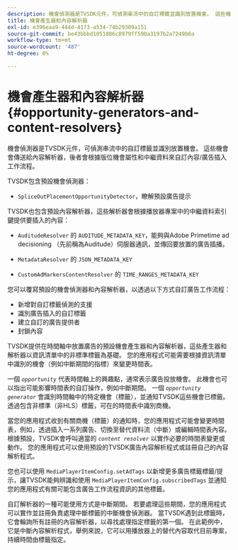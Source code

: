 ```yaml
---
description: 機會偵測器是TVSDK元件，可偵測串流中的自訂標籤並識別放置機會。 這些機會會傳送給內容解析器，後者會根據版位機會屬性和中繼資料來自訂內容/廣告插入工作流程。
title: 機會產生器和內容解析器
exl-id: e396eaa9-444d-4173-a534-74b29309a151
source-git-commit: be43bbbd1051886c8979ff590a3197b2a7249b6a
workflow-type: tm+mt
source-wordcount: '487'
ht-degree: 0%

---
```


# 機會產生器和內容解析器 {#opportunity-generators-and-content-resolvers}

機會偵測器是TVSDK元件，可偵測串流中的自訂標籤並識別放置機會。 這些機會會傳送給內容解析器，後者會根據版位機會屬性和中繼資料來自訂內容/廣告插入工作流程。

TVSDK包含預設機會偵測器：

* `SpliceOutPlacementOpportunityDetector`，瞭解預設廣告提示

TVSDK也包含預設內容解析器，這些解析器會根據播放器專案中的中繼資料索引鍵提供要插入的內容：

* `AuditudeResolver` 的 `AUDITUDE_METADATA_KEY`，能夠與Adobe Primetime ad decisioning （先前稱為Auditude）伺服器通訊，並傳回要放置的廣告插播。

* `MetadataResolver` 的 `JSON_METADATA_KEY`

* `CustomAdMarkersContentResolver` 的 `TIME_RANGES_METADATA_KEY`

您可以覆寫預設的機會偵測器和內容解析器，以透過以下方式自訂廣告工作流程：

* 新增對自訂標籤偵測的支援
* 識別廣告插入的自訂標籤
* 建立自訂的廣告提供者
* 封鎖內容

TVSDK提供在時間軸中放置廣告的預設機會產生器和內容解析器，這些產生器和解析器以資訊清單中的非標準標籤為基礎。 您的應用程式可能需要根據資訊清單中識別的機會（例如中斷期間的指標）來變更時間表。

一個 *`opportunity`* 代表時間軸上的興趣點，通常表示廣告投放機會。 此機會也可以指出可能影響時間表的自訂操作，例如中斷期間。 一個 *`opportunity generator`* 會識別時間軸中的特定機會（標籤），並通知TVSDK這些機會已標籤。 透過包含非標準（非HLS）標籤，可在的時間表中識別商機。

當您的應用程式收到有關商機（標籤）的通知時，您的應用程式可能會變更時間表，例如，透過插入一系列廣告、切換至替代資料流（中斷）或編輯時間表內容。 根據預設，TVSDK會呼叫適當的 *`content resolver`* 以實作必要的時間表變更或動作。 您的應用程式可以使用預設的TVSDK廣告內容解析程式或註冊自己的內容解析程式。

您也可以使用 `MediaPlayerItemConfig.setAdTags` 以新增更多廣告標籤標籤/提示，讓TVSDK能夠辨識和使用 `MediaPlayerItemConfig.subscribedTags` 並通知您的應用程式有關可能包含廣告工作流程資訊的其他標籤。

自訂解析器的一種可能使用方式是中斷期間。 若要處理這些期間，您的應用程式可以實作並註冊負責處理中斷標籤的中斷機會偵測器。 當TVSDK遇到此標籤時，它會輪詢所有註冊的內容解析器，以尋找處理指定標籤的第一個。 在此範例中，它是中斷內容解析程式，舉例來說，它可以用播放器上的替代內容取代目前專案，持續時間由標籤指定。
